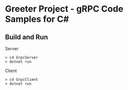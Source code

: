 # Greeter Project - gRPC Code Samples for C#

## Build and Run
Server
```
> cd GrpcServer
> dotnet run
```

Client
```
> cd GrpcClient
> dotnet run
```
